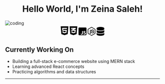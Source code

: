 <h1 align="center" >Hello World, I'm Zeina Saleh!</h1>
<img align="center" src="https://media.giphy.com/media/sNJhFCKVUOCdHtDPa7/giphy.gif" width="100%" height="300" alt="coding">
<div align="center">
    <img src="resources/html5.svg" width="5%" alt="html5"> <img src="resources/css3-alt.svg" width="5%" alt="css3"> <img src="resources/square-js.svg" width="5%" alt="js"> <img src="resources/node-js.svg" width="5%" alt="nodejs"> <img src="resources/database-solid.svg" width="5%" alt="mongoDB">
</div>
<div class="currently-working">
  <h2>Currently Working On</h2>
  <ul class="animated-bullets">
    <li>Building a full-stack e-commerce website using MERN stack</li>
    <li>Learning advanced React concepts</li>
    <li>Practicing algorithms and data structures</li>
  </ul>
</div>
<hr>
